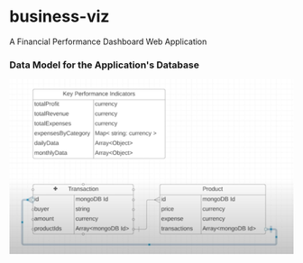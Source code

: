 # business-viz
 A Financial Performance Dashboard Web Application

### Data Model for the Application's Database
!["Data Model"](data_model.png)